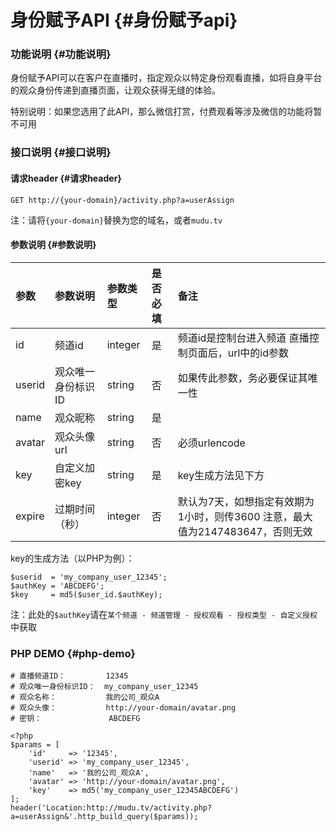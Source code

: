 # 身份赋予API {#身份赋予api}

### 功能说明 {#功能说明}

身份赋予API可以在客户在直播时，指定观众以特定身份观看直播，如将自身平台的观众身份传递到直播页面，让观众获得无缝的体验。

特别说明：如果您选用了此API，那么微信打赏，付费观看等涉及微信的功能将暂不可用

### 接口说明 {#接口说明}

#### 请求header {#请求header}

```
GET http://{your-domain}/activity.php?a=userAssign
```

注：请将`{your-domain}`替换为您的域名，或者`mudu.tv`

#### 参数说明 {#参数说明}

| 参数 | 参数说明 | 参数类型 | 是否必填 | 备注 |
| :--- | :--- | :--- | :--- | :--- |
| id | 频道id | integer | 是 | 频道id是控制台进入频道 直播控制页面后，url中的id参数 |
| userid | 观众唯一身份标识ID | string | 否 | 如果传此参数，务必要保证其唯一性 |
| name | 观众昵称 | string | 是 |  |
| avatar | 观众头像url | string | 否 | 必须urlencode |
| key | 自定义加密key | string | 是 | key生成方法见下方 |
| expire | 过期时间（秒） | integer | 否 | 默认为7天，如想指定有效期为1小时，则传3600 注意，最大值为2147483647，否则无效 |

key的生成方法（以PHP为例）：

```
$userid  = 'my_company_user_12345';
$authKey = 'ABCDEFG';
$key     = md5($user_id.$authKey);
```

注：此处的`$authKey`请在`某个频道 - 频道管理 - 授权观看 - 授权类型 - 自定义授权`中获取

### PHP DEMO {#php-demo}

```
# 直播频道ID：         12345
# 观众唯一身份标识ID：  my_company_user_12345
# 观众名称：           我的公司_观众A
# 观众头像：           http://your-domain/avatar.png
# 密钥：               ABCDEFG

<?php
$params = [
    'id'     => '12345',
    'userid' => 'my_company_user_12345',
    'name'   => '我的公司_观众A',
    'avatar' => 'http://your-domain/avatar.png',
    'key'    => md5('my_company_user_12345ABCDEFG')
];
header('Location:http://mudu.tv/activity.php?a=userAssign&'.http_build_query($params));
```



